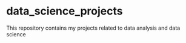 # data_science_projects
This repository contains my projects related to data analysis and data science
